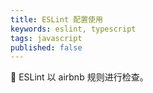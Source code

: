 ```yaml
---
title: ESLint 配置使用
keywords: eslint, typescript
tags: javascript
published: false
---
```


:dog: ESLint 以 airbnb 规则进行检查。
<!--more-->

